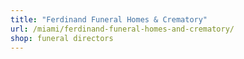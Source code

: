 ```yaml
---
title: "Ferdinand Funeral Homes & Crematory"
url: /miami/ferdinand-funeral-homes-and-crematory/
shop: funeral directors
---
```

